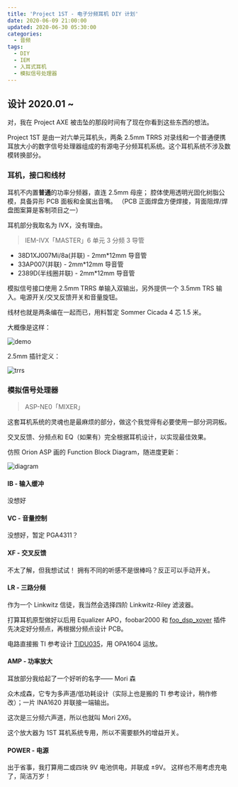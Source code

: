 ```yaml
---
title: 'Project 1ST - 电子分频耳机 DIY 计划'
date: 2020-06-09 21:00:00
updated: 2020-06-30 05:30:00
categories:
  - 音频
tags:
  - DIY
  - IEM
  - 入耳式耳机
  - 模拟信号处理器
---
```


## 设计 2020.01 ~

对，我在 Project AXE 被击坠的那段时间有了现在你看到这些东西的想法。

Project 1ST 是由一对六单元耳机头，两条 2.5mm TRRS 对录线和一个普通便携耳放大小的数字信号处理器组成的有源电子分频耳机系统。这个耳机系统不涉及数模转换部分。

<!-- more -->

### 耳机，接口和线材

耳机不内置**普通**的功率分频器，直连 2.5mm 母座；
腔体使用透明光固化树脂公模，具备异形 PCB 面板和金属出音嘴。
（PCB 正面焊盘方便焊接，背面阻焊/焊盘图案算是客制项目之一）

耳机部分我取名为 IVX，没有理由。

> IEM-IVX「MASTER」6 单元 3 分频 3 导管

- 38D1XJ007Mi/8a(并联) - 2mm\*12mm 导音管
- 33AP007(并联) - 2mm\*12mm 导音管
- 2389D(半线圈并联) - 2mm\*12mm 导音管

模拟信号接口使用 2.5mm TRRS 单输入双输出，另外提供一个 3.5mm TRS 输入。电源开关/交叉反馈开关和音量旋钮。

线材也就是两条编在一起而已，用料暂定 Sommer Cicada 4 芯 1.5 米。

大概像是这样：

![demo](/project-1st/demo.avif)

2.5mm 插针定义：

![trrs](/project-1st/trrs.avif)

### 模拟信号处理器

> ASP-NE0「MIXER」

这套耳机系统的灵魂也是最麻烦的部分，做这个我觉得有必要使用一部分洞洞板。

交叉反馈、分频点和 EQ（如果有）完全根据耳机设计，以实现最佳效果。

仿照 Orion ASP 画的 Function Block Diagram，随进度更新：

![diagram](/project-1st/diagram.avif)

#### IB - 输入缓冲

没想好

#### VC - 音量控制

没想好，暂定 PGA4311？

#### XF - 交叉反馈

不太了解，但我想试试！
拥有不同的听感不是很棒吗？反正可以手动开关。

#### LR - 三路分频

作为一个 Linkwitz 信徒，我当然会选择四阶 Linkwitz-Riley 滤波器。

打算耳机原型做好以后用 Equalizer APO，foobar2000 和 [foo_dsp_xover](http://xover.sourceforge.net/) 插件先决定好分频点，再根据分频点设计 PCB。

电路直接搬 TI 参考设计 [TIDU035](http://www.ti.com/lit/ug/tidu035/tidu035.pdf)，用 OPA1604 运放。

#### AMP - 功率放大

耳放部分我给起了一个好听的名字—— Mori 森

众木成森，它专为多声道/低功耗设计（实际上也是搬的 TI 参考设计，稍作修改）；一片 INA1620 并联接一端输出。

这次是三分频六声道，所以也就叫 Mori 2X6。

这个放大器为 1ST 耳机系统专用，所以不需要额外的增益开关。

#### POWER - 电源

出于省事，我打算用二或四块 9V 电池供电，并联成 ±9V。
这样也不用考虑充电了，简洁万岁！
